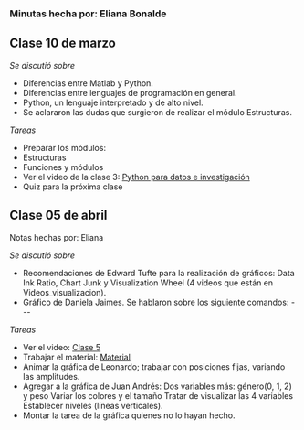 ### Minutas hecha por: Eliana Bonalde 

## Clase 10 de marzo

*Se discutió sobre* 
- Diferencias entre Matlab y Python.
- Diferencias entre lenguajes de programación en general.
- Python, un lenguaje interpretado y de alto nivel.
- Se aclararon las dudas que surgieron de realizar el módulo Estructuras. 

*Tareas*
- Preparar los módulos:
- Estructuras
- Funciones y módulos
- Ver el video de la clase 3: [Python para datos e investigación](https://laconga.redclara.net/courses/modulo-datos/claseMD03/claseMD03.html)
- Quiz para la próxima clase

## Clase 05 de abril

Notas hechas por: Eliana

*Se discutió sobre* 

- Recomendaciones de Edward Tufte para la realización de gráficos: Data Ink Ratio, Chart Junk y Visualization Wheel (4 videos que están en Videos_visualizacion).
- Gráfico de Daniela Jaimes. Se hablaron sobre los siguiente comandos: ---


*Tareas*

- Ver el video: [Clase 5](https://www.youtube.com/watch?v=gB3nwqXYO1o&list=PLGC_ZB9twAHuShI1WEIURNCyRJSgQ6stc&index=5)
- Trabajar el material: [Material](https://laconga.redclara.net/courses/modulo-datos/claseMD05/claseMD05.html)
- Animar la gráfica de Leonardo; trabajar con posiciones fijas, variando las amplitudes.
- Agregar a la gráfica de Juan Andrés:
  Dos variables más: género(0, 1, 2) y peso
  Variar los colores y el tamaño
  Tratar de visualizar las 4 variables
  Establecer niveles (líneas verticales).
- Montar la tarea de la gráfica quienes no lo hayan hecho. 
